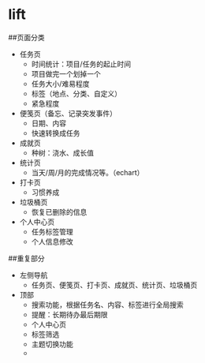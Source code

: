 # lift


##页面分类
* 任务页
	* 时间统计：项目/任务的起止时间
	* 项目做完一个划掉一个
	* 任务大小/难易程度
	* 标签（地点、分类、自定义）
	* 紧急程度
* 便笺页（备忘、记录突发事件）
	* 日期、内容
	* 快速转换成任务
* 成就页
	* 种树：浇水、成长值
* 统计页
	* 当天/周/月的完成情况等。（echart）
* 打卡页
	* 习惯养成
* 垃圾桶页
	* 恢复已删除的信息
* 个人中心页
	* 任务标签管理
	* 个人信息修改


##重复部分
* 左侧导航
	* 任务页、便笺页、打卡页、成就页、统计页、垃圾桶页
* 顶部
	* 搜索功能，根据任务名、内容、标签进行全局搜索
	* 提醒：长期待办最后期限
	* 个人中心页
	* 标签筛选
	* 主题切换功能
	* 



